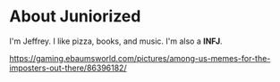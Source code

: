 # About Juniorized
I'm Jeffrey. I like pizza, books, and music. I'm also a **INFJ**.

https://gaming.ebaumsworld.com/pictures/among-us-memes-for-the-imposters-out-there/86396182/
